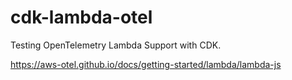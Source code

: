 # cdk-lambda-otel

Testing OpenTelemetry Lambda Support with CDK.

https://aws-otel.github.io/docs/getting-started/lambda/lambda-js 